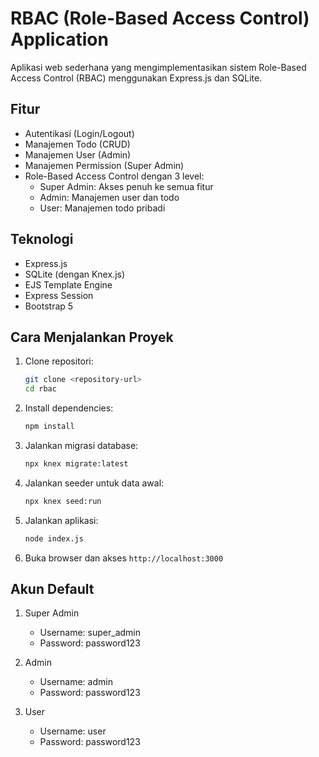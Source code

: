 # RBAC (Role-Based Access Control) Application

Aplikasi web sederhana yang mengimplementasikan sistem Role-Based Access Control (RBAC) menggunakan Express.js dan SQLite.

## Fitur

- Autentikasi (Login/Logout)
- Manajemen Todo (CRUD)
- Manajemen User (Admin)
- Manajemen Permission (Super Admin)
- Role-Based Access Control dengan 3 level:
  - Super Admin: Akses penuh ke semua fitur
  - Admin: Manajemen user dan todo
  - User: Manajemen todo pribadi

## Teknologi

- Express.js
- SQLite (dengan Knex.js)
- EJS Template Engine
- Express Session
- Bootstrap 5

## Cara Menjalankan Proyek

1. Clone repositori:
   ```bash
   git clone <repository-url>
   cd rbac
   ```

2. Install dependencies:
   ```bash
   npm install
   ```

3. Jalankan migrasi database:
   ```bash
   npx knex migrate:latest
   ```

4. Jalankan seeder untuk data awal:
   ```bash
   npx knex seed:run
   ```

5. Jalankan aplikasi:
   ```bash
   node index.js
   ```

6. Buka browser dan akses `http://localhost:3000`

## Akun Default

1. Super Admin
   - Username: super_admin
   - Password: password123

2. Admin
   - Username: admin
   - Password: password123

3. User
   - Username: user
   - Password: password123